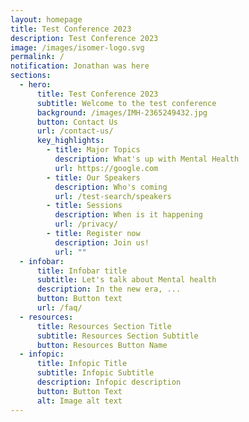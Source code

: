 ```yaml
---
layout: homepage
title: Test Conference 2023
description: Test Conference 2023
image: /images/isomer-logo.svg
permalink: /
notification: Jonathan was here
sections:
  - hero:
      title: Test Conference 2023
      subtitle: Welcome to the test conference
      background: /images/IMH-2365249432.jpg
      button: Contact Us
      url: /contact-us/
      key_highlights:
        - title: Major Topics
          description: What's up with Mental Health
          url: https://google.com
        - title: Our Speakers
          description: Who's coming
          url: /test-search/speakers
        - title: Sessions
          description: When is it happening
          url: /privacy/
        - title: Register now
          description: Join us!
          url: ""
  - infobar:
      title: Infobar title
      subtitle: Let's talk about Mental health
      description: In the new era, ...
      button: Button text
      url: /faq/
  - resources:
      title: Resources Section Title
      subtitle: Resources Section Subtitle
      button: Resources Button Name
  - infopic:
      title: Infopic Title
      subtitle: Infopic Subtitle
      description: Infopic description
      button: Button Text
      alt: Image alt text
---
```

